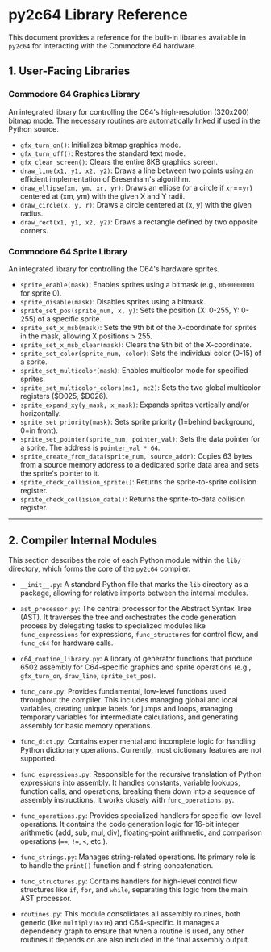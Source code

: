 # py2c64 Library Reference

This document provides a reference for the built-in libraries available in `py2c64` for interacting with the Commodore 64 hardware.

## 1. User-Facing Libraries

### Commodore 64 Graphics Library
An integrated library for controlling the C64's high-resolution (320x200) bitmap mode. The necessary routines are automatically linked if used in the Python source.

-   `gfx_turn_on()`: Initializes bitmap graphics mode.
-   `gfx_turn_off()`: Restores the standard text mode.
-   `gfx_clear_screen()`: Clears the entire 8KB graphics screen.
-   `draw_line(x1, y1, x2, y2)`: Draws a line between two points using an efficient implementation of Bresenham's algorithm.
-   `draw_ellipse(xm, ym, xr, yr)`: Draws an ellipse (or a circle if `xr`==`yr`) centered at (xm, ym) with the given X and Y radii.
-   `draw_circle(x, y, r)`: Draws a circle centered at (x, y) with the given radius.
-   `draw_rect(x1, y1, x2, y2)`: Draws a rectangle defined by two opposite corners.

### Commodore 64 Sprite Library
An integrated library for controlling the C64's hardware sprites.

-   `sprite_enable(mask)`: Enables sprites using a bitmask (e.g., `0b00000001` for sprite 0).
-   `sprite_disable(mask)`: Disables sprites using a bitmask.
-   `sprite_set_pos(sprite_num, x, y)`: Sets the position (X: 0-255, Y: 0-255) of a specific sprite.
-   `sprite_set_x_msb(mask)`: Sets the 9th bit of the X-coordinate for sprites in the mask, allowing X positions > 255.
-   `sprite_set_x_msb_clear(mask)`: Clears the 9th bit of the X-coordinate.
-   `sprite_set_color(sprite_num, color)`: Sets the individual color (0-15) of a sprite.
-   `sprite_set_multicolor(mask)`: Enables multicolor mode for specified sprites.
-   `sprite_set_multicolor_colors(mc1, mc2)`: Sets the two global multicolor registers ($D025, $D026).
-   `sprite_expand_xy(y_mask, x_mask)`: Expands sprites vertically and/or horizontally.
-   `sprite_set_priority(mask)`: Sets sprite priority (1=behind background, 0=in front).
-   `sprite_set_pointer(sprite_num, pointer_val)`: Sets the data pointer for a sprite. The address is `pointer_val * 64`.
-   `sprite_create_from_data(sprite_num, source_addr)`: Copies 63 bytes from a source memory address to a dedicated sprite data area and sets the sprite's pointer to it.
-   `sprite_check_collision_sprite()`: Returns the sprite-to-sprite collision register.
-   `sprite_check_collision_data()`: Returns the sprite-to-data collision register.

---

## 2. Compiler Internal Modules

This section describes the role of each Python module within the `lib/` directory, which forms the core of the `py2c64` compiler.

-   `__init__.py`: A standard Python file that marks the `lib` directory as a package, allowing for relative imports between the internal modules.

-   `ast_processor.py`: The central processor for the Abstract Syntax Tree (AST). It traverses the tree and orchestrates the code generation process by delegating tasks to specialized modules like `func_expressions` for expressions, `func_structures` for control flow, and `func_c64` for hardware calls.

-   `c64_routine_library.py`: A library of generator functions that produce 6502 assembly for C64-specific graphics and sprite operations (e.g., `gfx_turn_on`, `draw_line`, `sprite_set_pos`).

-   `func_core.py`: Provides fundamental, low-level functions used throughout the compiler. This includes managing global and local variables, creating unique labels for jumps and loops, managing temporary variables for intermediate calculations, and generating assembly for basic memory operations.

-   `func_dict.py`: Contains experimental and incomplete logic for handling Python dictionary operations. Currently, most dictionary features are not supported.

-   `func_expressions.py`: Responsible for the recursive translation of Python expressions into assembly. It handles constants, variable lookups, function calls, and operations, breaking them down into a sequence of assembly instructions. It works closely with `func_operations.py`.

-   `func_operations.py`: Provides specialized handlers for specific low-level operations. It contains the code generation logic for 16-bit integer arithmetic (add, sub, mul, div), floating-point arithmetic, and comparison operations (`==`, `!=`, `<`, etc.).

-   `func_strings.py`: Manages string-related operations. Its primary role is to handle the `print()` function and f-string concatenation.

-   `func_structures.py`: Contains handlers for high-level control flow structures like `if`, `for`, and `while`, separating this logic from the main AST processor.

-   `routines.py`: This module consolidates all assembly routines, both generic (like `multiply16x16`) and C64-specific. It manages a dependency graph to ensure that when a routine is used, any other routines it depends on are also included in the final assembly output.